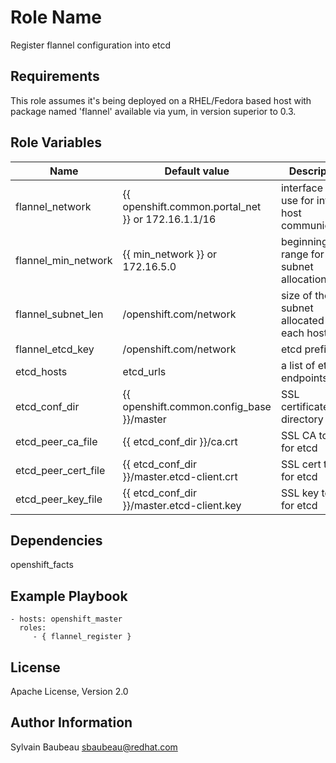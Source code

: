 Role Name
=========

Register flannel configuration into etcd

Requirements
------------

This role assumes it's being deployed on a RHEL/Fedora based host with package
named 'flannel' available via yum, in version superior to 0.3.

Role Variables
--------------

| Name                | Default value                                      | Description                                     |
|---------------------|----------------------------------------------------|-------------------------------------------------|
| flannel_network     | {{ openshift.common.portal_net }} or 172.16.1.1/16 | interface to use for inter-host communication   |
| flannel_min_network | {{ min_network }} or 172.16.5.0                    | beginning of IP range for the subnet allocation |
| flannel_subnet_len  | /openshift.com/network                             | size of the subnet allocated to each host       |
| flannel_etcd_key    | /openshift.com/network                             | etcd prefix                                     |
| etcd_hosts          | etcd_urls                                          | a list of etcd endpoints                        |
| etcd_conf_dir       | {{ openshift.common.config_base }}/master          | SSL certificates directory                      |
| etcd_peer_ca_file   | {{ etcd_conf_dir }}/ca.crt                         | SSL CA to use for etcd                          |
| etcd_peer_cert_file | {{ etcd_conf_dir }}/master.etcd-client.crt         | SSL cert to use for etcd                        |
| etcd_peer_key_file  | {{ etcd_conf_dir }}/master.etcd-client.key         | SSL key to use for etcd                         |

Dependencies
------------

openshift_facts

Example Playbook
----------------

    - hosts: openshift_master
      roles:
         - { flannel_register }

License
-------

Apache License, Version 2.0

Author Information
------------------

Sylvain Baubeau <sbaubeau@redhat.com>
